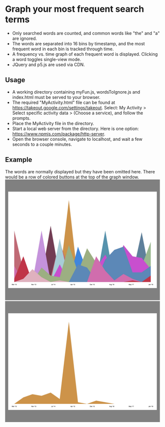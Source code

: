 # Graph your most frequent search terms
- Only searched words are counted, and common words like "the" and "a" are ignored. 
- The words are separated into 16 bins by timestamp, and the most frequent word in each bin is tracked through time.
- A frequency vs. time graph of each frequent word is displayed. Clicking a word toggles single-view mode.
- JQuery and p5.js are used via CDN.

## Usage
- A working directory containing myFun.js, wordsToIgnore.js and index.html must be served to your browser.
- The required "MyActivity.html" file can be found at https://takeout.google.com/settings/takeout. Select: My Activity > Select specific activity data > (Choose a service), and follow the prompts.
- Place the MyActivity file in the directory.
- Start a local web server from the directory. Here is one option: https://www.npmjs.com/package/http-server.
- Open the browser console, navigate to localhost, and wait a few seconds to a couple minutes.

## Example
The words are normally displayed but they have been omitted here. There would be a row of colored buttons at the top of the graph window.
![](/example1.jpg)
![](/example2.jpg)

